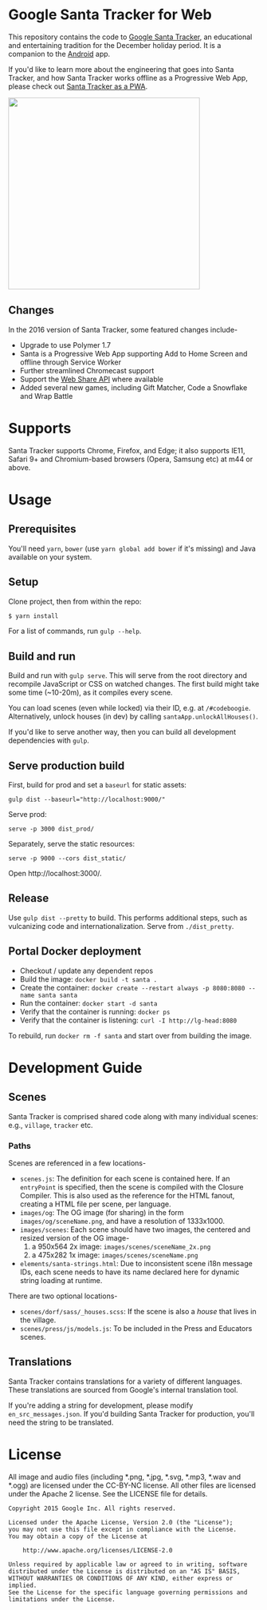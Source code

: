 Google Santa Tracker for Web
============================

This repository contains the code to [Google Santa Tracker](https://santatracker.google.com), an educational and entertaining tradition for the December holiday period.
It is a companion to the [Android](https://github.com/google/santa-tracker-android) app.

If you'd like to learn more about the engineering that goes into Santa Tracker, and how Santa Tracker works offline as a Progressive Web App, please check out [Santa Tracker as a PWA](https://developers.google.com/web/showcase/2017/santa).

<img src="https://storage.googleapis.com/santa/santa-preview.jpeg" width="384" align="center" />

## Changes

In the 2016 version of Santa Tracker, some featured changes include-

* Upgrade to use Polymer 1.7
* Santa is a Progressive Web App supporting Add to Home Screen and offline through Service Worker
* Further streamlined Chromecast support
* Support the [Web Share API](https://developers.google.com/web/updates/2016/10/navigator-share) where available
* Added several new games, including Gift Matcher, Code a Snowflake and Wrap Battle

# Supports

Santa Tracker supports Chrome, Firefox, and Edge; it also supports IE11, Safari 9+ and Chromium-based browsers (Opera, Samsung etc) at m44 or above.

# Usage

## Prerequisites

You'll need `yarn`, `bower` (use `yarn global add bower` if it's missing) and Java available on your system.

## Setup

Clone project, then from within the repo:

```bash
$ yarn install
```

For a list of commands, run `gulp --help`.

## Build and run

Build and run with `gulp serve`.
This will serve from the root directory and recompile JavaScript or CSS on watched changes.
The first build might take some time (~10-20m), as it compiles every scene.

You can load scenes (even while locked) via their ID, e.g. at `/#codeboogie`.
Alternatively, unlock houses (in dev) by calling `santaApp.unlockAllHouses()`.

If you'd like to serve another way, then you can build all development dependencies with `gulp`.

## Serve production build

First, build for prod and set a `baseurl` for static assets:

    gulp dist --baseurl="http://localhost:9000/"

Serve prod:

    serve -p 3000 dist_prod/

Separately, serve the static resources:

    serve -p 9000 --cors dist_static/

Open http://localhost:3000/.

## Release

Use `gulp dist --pretty` to build.
This performs additional steps, such as vulcanizing code and internationalization.
Serve from `./dist_pretty`.

## Portal Docker deployment

* Checkout / update any dependent repos
* Build the image: `docker build -t santa .`
* Create the container: `docker create --restart always -p 8080:8080 --name santa santa`
* Run the container: `docker start -d santa`
* Verify that the container is running: `docker ps`
* Verify that the container is listening: `curl -I http://lg-head:8080`

To rebuild, run `docker rm -f santa` and start over from building the image.

# Development Guide

## Scenes

Santa Tracker is comprised shared code along with many individual scenes: e.g., `village`, `tracker` etc.

### Paths

Scenes are referenced in a few locations-

* `scenes.js`: The definition for each scene is contained here.
  If an `entryPoint` is specified, then the scene is compiled with the Closure Compiler.
  This is also used as the reference for the HTML fanout, creating a HTML file per scene, per language.
* `images/og`: The OG image (for sharing) in the form `images/og/sceneName.png`, and have a resolution of 1333x1000.
* `images/scenes`: Each scene should have two images, the centered and resized version of the OG image-
  1. a 950x564 2x image: `images/scenes/sceneName_2x.png`
  1. a 475x282 1x image: `images/scenes/sceneName.png`
* `elements/santa-strings.html`: Due to inconsistent scene i18n message IDs, each scene needs to have its name declared here for dynamic string loading at runtime.

There are two optional locations-

* `scenes/dorf/sass/_houses.scss`: If the scene is also a _house_ that lives in the village.
* `scenes/press/js/models.js`: To be included in the Press and Educators scenes.

## Translations

Santa Tracker contains translations for a variety of different languages.
These translations are sourced from Google's internal translation tool.

If you're adding a string for development, please modify `en_src_messages.json`.
If you'd building Santa Tracker for production, you'll need the string to be translated.

# License

All image and audio files (including *.png, *.jpg, *.svg, *.mp3, *.wav 
and *.ogg) are licensed under the CC-BY-NC license. All other files are 
licensed under the Apache 2 license. See the LICENSE file for details.

    Copyright 2015 Google Inc. All rights reserved.
    
    Licensed under the Apache License, Version 2.0 (the "License");
    you may not use this file except in compliance with the License.
    You may obtain a copy of the License at
    
        http://www.apache.org/licenses/LICENSE-2.0
    
    Unless required by applicable law or agreed to in writing, software
    distributed under the License is distributed on an "AS IS" BASIS,
    WITHOUT WARRANTIES OR CONDITIONS OF ANY KIND, either express or implied.
    See the License for the specific language governing permissions and
    limitations under the License.
